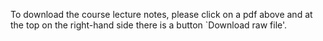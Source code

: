 To download the course lecture notes, please click on a pdf above and at the top on the right-hand side there is a button `Download raw file'.
